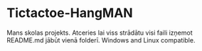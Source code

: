 # Tictactoe-HangMAN
Mans skolas projekts.
Atceries lai viss strādātu visi faili izņemot README.md jābūt vienā folderī.
Windows and Linux compatible.
